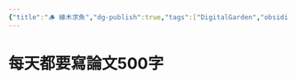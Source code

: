 ```yaml
---
{"title":"🪵 緣木求魚","dg-publish":true,"tags":["DigitalGarden","obsidian","self_learing","website_design","🎯學習歷程檔案"],"type":["🎯學習歷程檔案"],"permalink":"///","dgPassFrontmatter":true,"noteIcon":"","created":"2025-05-05T19:13:04.973+08:00","updated":"2025-05-05T19:35:47.191+08:00"}
---
```


# 每天都要寫論文500字